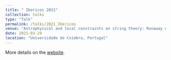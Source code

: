 ```yaml
---
title: " Ibericos 2021"
collection: talks
type: "Talk"
permalink: /talks/2021_Ibericos
venue: "Astrophysical and local constraints on string theory: Runaway dilaton models"
date: 2021-03-29
location: "Universidade de Coimbra, Portugal"
---
```

More details on the [website](https://ibericos2021.math.tecnico.ulisboa.pt).

